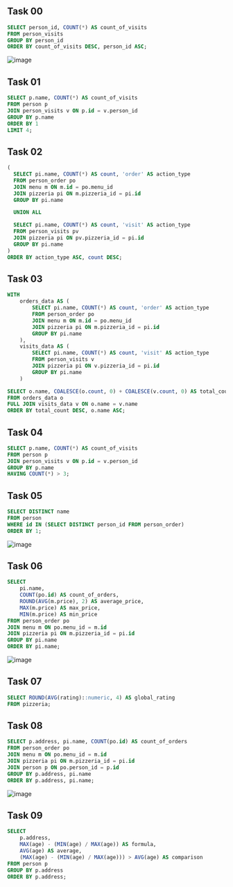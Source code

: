 ## Task 00
```sql
SELECT person_id, COUNT(*) AS count_of_visits
FROM person_visits
GROUP BY person_id
ORDER BY count_of_visits DESC, person_id ASC;
```
![image](https://github.com/ngllsq/sql_projects/assets/114596475/e9cbe376-9445-443d-b930-ab0319d41a6a)

## Task 01
```sql
SELECT p.name, COUNT(*) AS count_of_visits
FROM person p
JOIN person_visits v ON p.id = v.person_id
GROUP BY p.name
ORDER BY 1
LIMIT 4;
```

## Task 02
```sql
(
  SELECT pi.name, COUNT(*) AS count, 'order' AS action_type
  FROM person_order po
  JOIN menu m ON m.id = po.menu_id
  JOIN pizzeria pi ON m.pizzeria_id = pi.id
  GROUP BY pi.name

  UNION ALL

  SELECT pi.name, COUNT(*) AS count, 'visit' AS action_type
  FROM person_visits pv
  JOIN pizzeria pi ON pv.pizzeria_id = pi.id
  GROUP BY pi.name
)
ORDER BY action_type ASC, count DESC;
```

## Task 03
```sql
WITH 
    orders_data AS (
        SELECT pi.name, COUNT(*) AS count, 'order' AS action_type
        FROM person_order po
        JOIN menu m ON m.id = po.menu_id
        JOIN pizzeria pi ON m.pizzeria_id = pi.id
        GROUP BY pi.name
    ),
    visits_data AS (
        SELECT pi.name, COUNT(*) AS count, 'visit' AS action_type
        FROM person_visits v
        JOIN pizzeria pi ON v.pizzeria_id = pi.id
        GROUP BY pi.name
    )

SELECT o.name, COALESCE(o.count, 0) + COALESCE(v.count, 0) AS total_count
FROM orders_data o
FULL JOIN visits_data v ON o.name = v.name
ORDER BY total_count DESC, o.name ASC;
```

## Task 04
```sql
SELECT p.name, COUNT(*) AS count_of_visits
FROM person p
JOIN person_visits v ON p.id = v.person_id
GROUP BY p.name
HAVING COUNT(*) > 3;
```

## Task 05
```sql
SELECT DISTINCT name
FROM person
WHERE id IN (SELECT DISTINCT person_id FROM person_order)
ORDER BY 1;
```
![image](https://github.com/ngllsq/sql_projects/assets/114596475/695f1e99-8431-4a51-a06f-f302f2fe92ae)


## Task 06
```sql
SELECT 
    pi.name,
    COUNT(po.id) AS count_of_orders,
    ROUND(AVG(m.price), 2) AS average_price,
    MAX(m.price) AS max_price,
    MIN(m.price) AS min_price
FROM person_order po
JOIN menu m ON po.menu_id = m.id
JOIN pizzeria pi ON m.pizzeria_id = pi.id
GROUP BY pi.name
ORDER BY pi.name;
```
![image](https://github.com/ngllsq/sql_projects/assets/114596475/084a8fdb-0508-4e24-ad31-fda26e6153a4)


## Task 07
```sql
SELECT ROUND(AVG(rating)::numeric, 4) AS global_rating
FROM pizzeria;
```

## Task 08
```sql
SELECT p.address, pi.name, COUNT(po.id) AS count_of_orders
FROM person_order po
JOIN menu m ON po.menu_id = m.id
JOIN pizzeria pi ON m.pizzeria_id = pi.id
JOIN person p ON po.person_id = p.id
GROUP BY p.address, pi.name
ORDER BY p.address, pi.name;
```
![image](https://github.com/ngllsq/sql_projects/assets/114596475/77debc44-bb9e-4234-a5d6-447926de3c76)


## Task 09
```sql
SELECT 
    p.address,
    MAX(age) - (MIN(age) / MAX(age)) AS formula,
    AVG(age) AS average,
    (MAX(age) - (MIN(age) / MAX(age))) > AVG(age) AS comparison
FROM person p
GROUP BY p.address
ORDER BY p.address;
```
